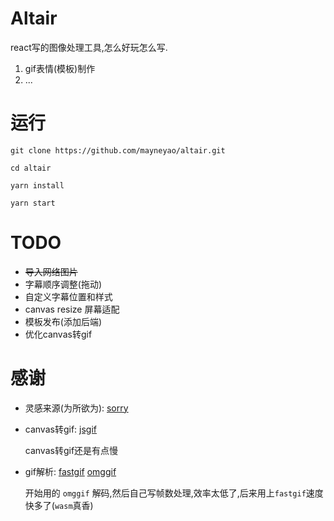# Altair

react写的图像处理工具,怎么好玩怎么写.

1. gif表情(模板)制作
2. ...

# 运行

```
git clone https://github.com/mayneyao/altair.git

cd altair

yarn install

yarn start
```

# TODO

+ ~~导入网络图片~~
+ 字幕顺序调整(拖动)
+ 自定义字幕位置和样式
+ canvas resize 屏幕适配
+ 模板发布(添加后端)
+ 优化canvas转gif


# 感谢

+ 灵感来源(为所欲为): [sorry](https://github.com/xtyxtyx/sorry)


+ canvas转gif: [jsgif](https://github.com/antimatter15/jsgif)

  canvas转gif还是有点慢

+ gif解析: [fastgif](https://github.com/samthor/fastgif) [omggif](https://github.com/deanm/omggif)

  开始用的 `omggif` 解码,然后自己写帧数处理,效率太低了,后来用上`fastgif`速度快多了(`wasm`真香)
